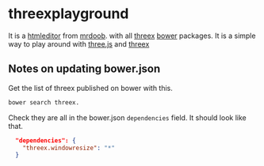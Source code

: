 threexplayground
================

It is a 
[htmleditor](https://github.com/mrdoob/htmleditor)
from 
[mrdoob](http://mrdoob.com).
with all 
[threex](http://jeromeetienne.github.io/threex/)
[bower](http://bower.io/)
packages. It is a simple way to play around with 
[three.js](http://threejs.org)
and
[threex](http://jeromeetienne.github.io/threex/)

## Notes on updating bower.json

Get the list of threex published on bower with this.

```bash
bower search threex.
```

Check they are all in the bower.json ```dependencies``` field. It should look like that.

```json
  "dependencies": {
    "threex.windowresize": "*"
  }
```